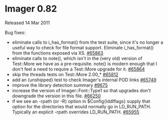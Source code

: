 # Imager 0.82

Released 14 Mar 2011

Bug fixes:
- eliminate calls to i_has_format() from the test suite, since it's no longer a useful way to check for file format support. Eliminate i_has_format() from the functions exposed via XS. [#65863](https://github.com/tonycoz/imager/isssues/65863) 
- eliminate calls to note(), which isn't in the (very old) version of Test::More we have as a pre-requisite. note() is modern enough that I don't feel a need to require a Test::More upgrade for it. [#65864](https://github.com/tonycoz/imager/isssues/65864) 
- skip the threads tests on Test::More 2.00_* [#65812](https://github.com/tonycoz/imager/isssues/65812) 
- add an (unshipped) test to check Imager's internal POD links [#65749](https://github.com/tonycoz/imager/isssues/65749) 
- improve the library detection summary [#9675](https://github.com/tonycoz/imager/isssues/9675) 
- increase the version of Imager::Font::Type1 so that upgrades don't downgrade the version in this file. [#66250](https://github.com/tonycoz/imager/isssues/66250) 
- if we see an -rpath (or -R) option in $Config{lddlflags} supply that option for the directories that would normally go in LD_RUN_PATH. Typically an explicit -rpath overrides LD_RUN_PATH. [#65955](https://github.com/tonycoz/imager/isssues/65955)